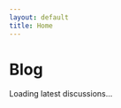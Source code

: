 ```yaml
---
layout: default
title: Home
---
```

# Blog

<!-- This section can include the 10 most recent discussion threads using JavaScript or static links -->

<div id="latest-discussions">
  <p>Loading latest discussions...</p>
</div>

<script>
async function fetchDiscussions() {
  const url = 'https://api.github.com/repos/T6970/t6970.github.io/discussions/2/comments'; // GitHub API
  try {
    const res = await fetch(url, {headers: {Accept: 'application/vnd.github.v3+json'}});
    const data = await res.json();
    const container = document.getElementById('latest-discussions');
    container.innerHTML = '<ul>' + data.slice(0,10).map(d => 
      `<li><a href="${d.html_url}">${d.user.login}: ${d.body.substring(0,50)}...</a></li>`
    ).join('') + '</ul>';
  } catch(e) {
    document.getElementById('latest-discussions').innerText = 'Unable to load discussions.';
  }
}
fetchDiscussions();
</script>
